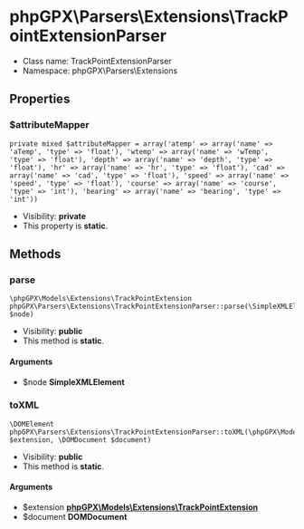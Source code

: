 phpGPX\Parsers\Extensions\TrackPointExtensionParser
===============






* Class name: TrackPointExtensionParser
* Namespace: phpGPX\Parsers\Extensions





Properties
----------


### $attributeMapper

    private mixed $attributeMapper = array('atemp' => array('name' => 'aTemp', 'type' => 'float'), 'wtemp' => array('name' => 'wTemp', 'type' => 'float'), 'depth' => array('name' => 'depth', 'type' => 'float'), 'hr' => array('name' => 'hr', 'type' => 'float'), 'cad' => array('name' => 'cad', 'type' => 'float'), 'speed' => array('name' => 'speed', 'type' => 'float'), 'course' => array('name' => 'course', 'type' => 'int'), 'bearing' => array('name' => 'bearing', 'type' => 'int'))





* Visibility: **private**
* This property is **static**.


Methods
-------


### parse

    \phpGPX\Models\Extensions\TrackPointExtension phpGPX\Parsers\Extensions\TrackPointExtensionParser::parse(\SimpleXMLElement $node)





* Visibility: **public**
* This method is **static**.


#### Arguments
* $node **SimpleXMLElement**



### toXML

    \DOMElement phpGPX\Parsers\Extensions\TrackPointExtensionParser::toXML(\phpGPX\Models\Extensions\TrackPointExtension $extension, \DOMDocument $document)





* Visibility: **public**
* This method is **static**.


#### Arguments
* $extension **[phpGPX\Models\Extensions\TrackPointExtension](phpGPX-Models-Extensions-TrackPointExtension.md)**
* $document **DOMDocument**


